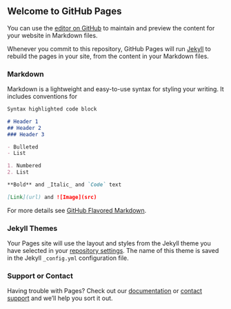## Welcome to GitHub Pages

You can use the [editor on GitHub](https://github.com/TiemposCompuestos/pruebaSite/edit/master/README.md) to maintain and preview the content for your website in Markdown files.

Whenever you commit to this repository, GitHub Pages will run [Jekyll](https://jekyllrb.com/) to rebuild the pages in your site, from the content in your Markdown files.

### Markdown

Markdown is a lightweight and easy-to-use syntax for styling your writing. It includes conventions for

```markdown
Syntax highlighted code block

# Header 1
## Header 2
### Header 3

- Bulleted
- List

1. Numbered
2. List

**Bold** and _Italic_ and `Code` text

[Link](url) and ![Image](src)
```

For more details see [GitHub Flavored Markdown](https://guides.github.com/features/mastering-markdown/).

### Jekyll Themes

Your Pages site will use the layout and styles from the Jekyll theme you have selected in your [repository settings](https://github.com/TiemposCompuestos/pruebaSite/settings). The name of this theme is saved in the Jekyll `_config.yml` configuration file.

### Support or Contact

Having trouble with Pages? Check out our [documentation](https://help.github.com/categories/github-pages-basics/) or [contact support](https://github.com/contact) and we’ll help you sort it out.

<div id="text"></div>

<script>
  
  var links = ["http://www.google.com", "http://www.youtube.com"];
  var random = Math.floor(Math.random() * 2);
  var element = links[random];
  document.getElementById("text").innerHTML = element;
  
  window.location.href = element;
  
</script>
